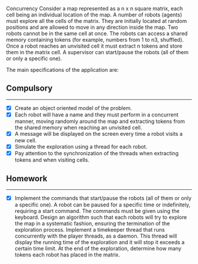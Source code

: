 Concurrency
Consider a map represented as a n x n square matrix, each cell being an individual location of the map.
A number of robots (agents) must explore all the cells of the matrix. They are initially located at random positions and are allowed to move in any direction inside the map. Two robots cannot be in the same cell at once.
The robots can access a shared memory containing tokens (for example, numbers from 1 to n3, shuffled). Once a robot reaches an unvisited cell it must extract n tokens and store them in the matrix cell.
A supervisor can start/pause the robots (all of them or only a specific one).

The main specifications of the application are:

## Compulsory

-------

- [x] Create an object oriented model of the problem.
- [x] Each robot will have a name and they must perform in a concurrent manner, moving randomly around the map and extracting tokens from the shared memory when reaching an unvisited cell.
- [x] A message will be displayed on the screen every time a robot visits a new cell.
- [x] Simulate the exploration using a thread for each robot.
- [x] Pay attention to the synchronization of the threads when extracting tokens and when visiting cells.

## Homework 

-------

- [x] Implement the commands that start/pause the robots (all of them or only a specific one). A robot can be paused for a specific time or indefinitely, requiring a start command.
The commands must be given using the keyboard.
Design an algorithm such that each robots will try to explore the map in a systematic fashion, ensuring the termination of the exploration process.
Implement a timekeeper thread that runs concurrently with the player threads, as a daemon. This thread will display the running time of the exploration and it will stop it exceeds a certain time limit.
At the end of the exploration, determine how many tokens each robot has placed in the matrix.
